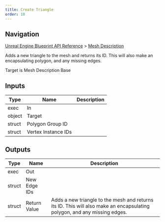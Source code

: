 ```yaml
---
title: Create Triangle
order: 10
---
```

## Navigation

[Unreal Engine Blueprint API Reference](https://dev.epicgames.com/documentation/en-us/unreal-engine/BlueprintAPI) > [Mesh Description](https://dev.epicgames.com/documentation/en-us/unreal-engine/BlueprintAPI/MeshDescription)

Adds a new triangle to the mesh and returns its ID. This will also make an encapsulating polygon, and any missing edges.

Target is Mesh Description Base

## Inputs

| Type | Name | Description |
| --- | --- | --- |
| exec | In |  |
| object | Target |  |
| struct | Polygon Group ID |  |
| struct | Vertex Instance IDs |  |

## Outputs

| Type | Name | Description |
| --- | --- | --- |
| exec | Out |  |
| struct | New Edge IDs |  |
| struct | Return Value | Adds a new triangle to the mesh and returns its ID. This will also make an encapsulating polygon, and any missing edges. |
